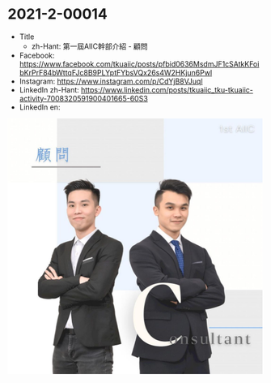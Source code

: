 # 2021-2-00014

* Title
	* zh-Hant: 第一屆AIIC幹部介紹 - 顧問
* Facebook: https://www.facebook.com/tkuaiic/posts/pfbid0636MsdmJF1cSAtkKFoibKrPrF84bWttqFJc8B9PLYptFYbsVQx26s4W2HKjun6Pwl
* Instagram: https://www.instagram.com/p/CdYjB8VJuql
* LinkedIn zh-Hant: https://www.linkedin.com/posts/tkuaiic_tku-tkuaiic-activity-7008320591900401665-60S3
* LinkedIn en:

![main image in zh-Hant](./2021-2-00014_zh-hant.jpg)
